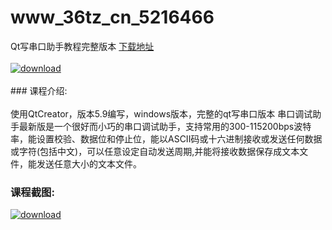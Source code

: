 # www_36tz_cn_5216466
Qt写串口助手教程完整版本
[下载地址](http://www.36tz.cn/article/5216466 "下载地址")
<br/></br>[![download](http://36tz.cn/muke_img/2020_11_1-111.png "下载地址")](http://www.36tz.cn/article/5216466 "下载地址")
<br/></br>### 课程介绍:<br/></br>使用QtCreator，版本5.9编写，windows版本，完整的qt写串口版本
串口调试助手最新版是一个很好而小巧的串口调试助手，支持常用的300-115200bps波特率，能设置校验、数据位和停止位，能以ASCII码或十六进制接收或发送任何数据或字符(包括中文)，可以任意设定自动发送周期,并能将接收数据保存成文本文件，能发送任意大小的文本文件。

### 课程截图:
[![download](http://36tz.cn/muke_img/2020_11_2-112.png "下载地址")](http://www.36tz.cn/article/5216466 "下载地址")
